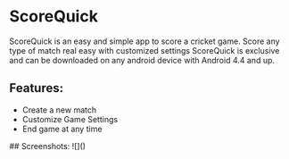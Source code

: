 # ScoreQuick
  ScoreQuick is an easy and simple app to score a cricket game. Score any type of match real easy with customized settings ScoreQuick is exclusive and can be downloaded on any android device with Android 4.4 and up.

## Features:
<ul>
  <li>Create a new match
  <li>Customize Game Settings
  <li>End game at any time
</ul>
## Screenshots:
![]()
